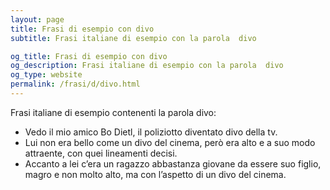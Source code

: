 ```yaml
---
layout: page
title: Frasi di esempio con divo 
subtitle: Frasi italiane di esempio con la parola  divo

og_title: Frasi di esempio con divo 
og_description: Frasi italiane di esempio con la parola  divo
og_type: website
permalink: /frasi/d/divo.html
---
```


Frasi italiane di esempio contenenti la parola divo:


- Vedo il mio amico Bo Dietl, il poliziotto diventato divo della tv.
- Lui non era bello come un divo del cinema, però era alto e a suo modo attraente, con quei lineamenti decisi.
- Accanto a lei c’era un ragazzo abbastanza giovane da essere suo figlio, magro e non molto alto, ma con l’aspetto di un divo del cinema.

